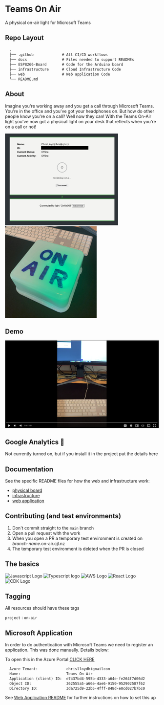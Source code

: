 # Teams On Air
A physical on-air light for Microsoft Teams


## Repo Layout

```
  .
  ├── .github             # All CI/CD workflows
  ├── docs                # Files needed to support READMEs
  ├── ESP8266-Board       # Code for the Arduino board 
  ├── infrastructure      # Cloud Infrastructure Code   
  ├── web                 # Web application Code
  └── README.md
```


## About
Imagine you're working away and you get a call through Microsoft Teams. You're in the office and you've got your headphones on. But how do other people know you're on a call? Well now they can! With the Teams On-Air light you've now got a physical light on your desk that reflects when you're on a call or not!

<img src="docs/imgs/web_connected.png" height="300" /> <img src="docs/imgs/board_01.jpg" width="300" />


## Demo

[![Teams On-Air Light Demo](docs/imgs/demo_screenshot.png)](https://youtu.be/296F3C0Eh5M "Teams On-Air Light Demo")


## Google Analytics 👀
Not currently turned on, but if you install it in the project put the details here


## Documentation
See the specific README files for how the web and infrastructure work:
  * [physical board](ESP8266-Board/README.md)
  * [infrastructure](infrastructure/README.md)
  * [web application](web/README.md) 


## Contributing (and test environments)
1. Don't commit straight to the `main` branch
2. Open a pull request with the work
3. When you open a PR a temporary test environment is created on _branch-name_.on-air.cjl.nz
4. The temporary test environment is deleted when the PR is closed


## The basics

<img src="https://upload.wikimedia.org/wikipedia/commons/thumb/9/99/Unofficial_JavaScript_logo_2.svg/2048px-Unofficial_JavaScript_logo_2.svg.png" alt="Javascript Logo" height="50"/>

<img src="https://upload.wikimedia.org/wikipedia/commons/thumb/4/4c/Typescript_logo_2020.svg/1200px-Typescript_logo_2020.svg.png" alt="Typescript logo" height="50" />

<img src="https://upload.wikimedia.org/wikipedia/commons/thumb/9/93/Amazon_Web_Services_Logo.svg/1024px-Amazon_Web_Services_Logo.svg.png" alt="AWS Logo" height="50"/>

<img src="https://storage.googleapis.com/blog-images-backup/1*3SVfBkNZI2f-sspiq59xcw.png" alt="React Logo" height="50"/>

<img src="https://d2908q01vomqb2.cloudfront.net/7719a1c782a1ba91c031a682a0a2f8658209adbf/2021/01/15/cdk-logo6-1260x476.png" alt="CDK Logo" height="50"/>


## Tagging
All resources should have these tags

`project` : `on-air`


## Microsoft Application
In order to do authentication with Microsoft Teams we need to register an application. This was done manually. Details below:

To open this in the Azure Portal [CLICK HERE](https://portal.azure.com/?quickstart=true#blade/Microsoft_AAD_RegisteredApps/ApplicationMenuBlade/Overview/quickStartType//sourceType/Microsoft_AAD_IAM/appId/e7437bd4-595b-4333-a64e-fe264f7d06d2/objectId/362555a5-a66e-4ae6-9150-952902587f62/isMSAApp//defaultBlade/Overview/appSignInAudience/AzureADMultipleOrgs/servicePrincipalCreated/true)
```
  Azure Tenant:             chrislloydhigmailcom
  Name:                     Teams On-Air
  Application (client) ID:  e7437bd4-595b-4333-a64e-fe264f7d06d2
  Object ID:                362555a5-a66e-4ae6-9150-952902587f62
  Directory ID:             3da725d9-22b5-4fff-848d-e0cd027b7bc0
```
See [Web Application README](web/README.md) for further instructions on how to set this up